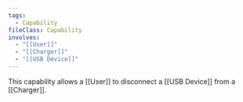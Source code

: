 ```yaml
---
tags:
  - Capability
fileClass: Capability
involves:
  - "[[User]]"
  - "[[Charger]]"
  - "[[USB Device]]"
---
```

This capability allows a [[User]] to disconnect a [[USB Device]] from a [[Charger]].